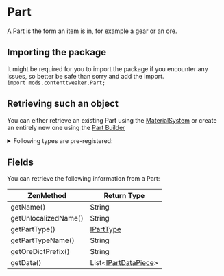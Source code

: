 # Part

A Part is the form an item is in, for example a gear or an ore.

## Importing the package
It might be required for you to import the package if you encounter any issues, so better be safe than sorry and add the import.  
`import mods.contenttweaker.Part;` 

## Retrieving such an object
You can either retrieve an existing Part using the [MaterialSystem](/Mods/Contenttweaker/Materials/MaterialSystem) or create an entirely new one using the [Part Builder](/Mods/ContentTweaker/Materials/Parts/Part_Builder)

<details>
	<summary>Following types are pre-registered:</summary>
	<ul>
		<li>Ingot</li>
		<li>Beam</li>
		<li>Gear</li>
		<li>Bolt</li>
		<li>Dust</li>
		<li>Nugget</li>
		<li>Rod</li>
		<li>Plate</li>
		<li>Dense Plate</li>
		<li>Casing</li>
		<li>Block</li>
		<li>Ore</li>
		<li>Poor Ore</li>
		<li>Dense Ore</li>
		<li>Molten</li>
		<li>Armor</li>
	</ul>
</details>

## Fields
You can retrieve the following information from a Part:

| ZenMethod            | Return Type                            |
|----------------------|----------------------------------------|
| getName()            | String                                 |
| getUnlocalizedName() | String                                 |
| getPartType()        | [IPartType](IPartType)                 |
| getPartTypeName()    | String                                 |
| getOreDictPrefix()   | String                                 |
| getData()            | List<[IPartDataPiece](PartDataPiece)> |